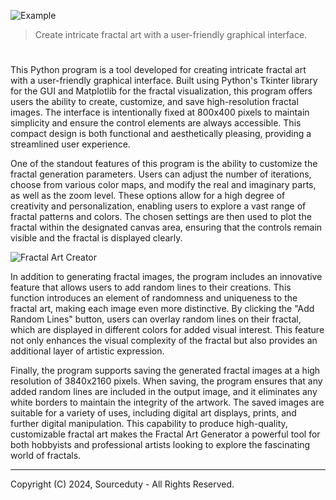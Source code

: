 ![Example](https://github.com/sourceduty/Fractal_Art_Creator/assets/123030236/76644ece-b8a5-4a30-80f2-1ee97dfd734d)

> Create intricate fractal art with a user-friendly graphical interface.

#

This Python program is a tool developed for creating intricate fractal art with a user-friendly graphical interface. Built using Python's Tkinter library for the GUI and Matplotlib for the fractal visualization, this program offers users the ability to create, customize, and save high-resolution fractal images. The interface is intentionally fixed at 800x400 pixels to maintain simplicity and ensure the control elements are always accessible. This compact design is both functional and aesthetically pleasing, providing a streamlined user experience.

One of the standout features of this program is the ability to customize the fractal generation parameters. Users can adjust the number of iterations, choose from various color maps, and modify the real and imaginary parts, as well as the zoom level. These options allow for a high degree of creativity and personalization, enabling users to explore a vast range of fractal patterns and colors. The chosen settings are then used to plot the fractal within the designated canvas area, ensuring that the controls remain visible and the fractal is displayed clearly.

![Fractal Art Creator](https://github.com/sourceduty/Fractal_Art_Creator/assets/123030236/df43e1d0-8631-4cf0-8d72-5e3b89d12f30)

In addition to generating fractal images, the program includes an innovative feature that allows users to add random lines to their creations. This function introduces an element of randomness and uniqueness to the fractal art, making each image even more distinctive. By clicking the "Add Random Lines" button, users can overlay random lines on their fractal, which are displayed in different colors for added visual interest. This feature not only enhances the visual complexity of the fractal but also provides an additional layer of artistic expression.

Finally, the program supports saving the generated fractal images at a high resolution of 3840x2160 pixels. When saving, the program ensures that any added random lines are included in the output image, and it eliminates any white borders to maintain the integrity of the artwork. The saved images are suitable for a variety of uses, including digital art displays, prints, and further digital manipulation. This capability to produce high-quality, customizable fractal art makes the Fractal Art Generator a powerful tool for both hobbyists and professional artists looking to explore the fascinating world of fractals.

***
Copyright (C) 2024, Sourceduty - All Rights Reserved.
